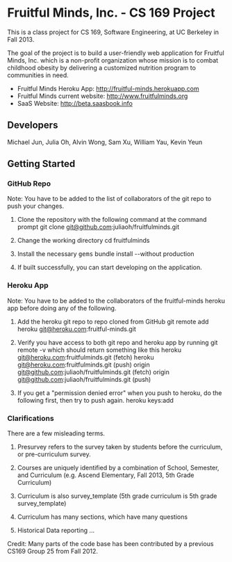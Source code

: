 # Fruitful Minds, Inc. - CS 169 Project

This is a class project for CS 169, Software Engineering, at UC Berkeley in Fall 2013.

The goal of the project is to build a user-friendly web application for Fruitful Minds, Inc. which is a non-profit organization whose mission is to combat childhood obesity by delivering a customized nutrition program to communities in need.

* Fruitful Minds Heroku App: http://fruitful-minds.herokuapp.com
* Fruitful Minds current website: http://www.fruitfulminds.org
* SaaS Website: http://beta.saasbook.info

## Developers
Michael Jun, Julia Oh, Alvin Wong, Sam Xu, William Yau, Kevin Yeun

## Getting Started
### GitHub Repo

Note: You have to be added to the list of collaborators of the git repo to push your changes.

1. Clone the repository with the following command at the command prompt
       git clone git@github.com:juliaoh/fruitfulminds.git

2. Change the working directory
       cd fruitfulminds

3. Install the necessary <tt>gems</tt>
       bundle install --without production

4. If built successfully, you can start developing on the application.

### Heroku App

Note: You have to be added to the collaborators of the fruitful-minds heroku app before doing any of the following.

1. Add the heroku git repo to repo cloned from GitHub
      git remote add heroku git@heroku.com:fruitful-minds.git

2. Verify you have access to both git repo and heroku app by running
      git remote -v
    which should return something like this
      heroku  git@heroku.com:fruitfulminds.git (fetch)
      heroku  git@heroku.com:fruitfulminds.git (push)
      origin  git@github.com:juliaoh/fruitfulminds.git (fetch)
      origin  git@github.com:juliaoh/fruitfulminds.git (push)

3. If you get a "permission denied error" when you push to heroku, do the following first, then try to push again.
      heroku keys:add

### Clarifications

There are a few misleading terms.

1. Presurvey refers to the survey taken by students before the curriculum, or pre-curriculum survey.

2. Courses are uniquely identified by a combination of School, Semester, and Curriculum (e.g. Ascend Elementary, Fall 2013, 5th Grade Curriculum)

3. Curriculum is also survey_template (5th grade curriculum is 5th grade survey_template)

4. Curriculum has many sections, which have many questions

5. Historical Data reporting ...

Credit: Many parts of the code base has been contributed by a previous CS169 Group 25 from Fall 2012.
